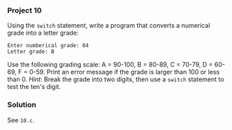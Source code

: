 ### Project 10

Using the `switch` statement, write a program that converts a numerical grade
into a letter grade:

```
Enter numberical grade: 84
Letter grade: B
```

Use the following grading scale: A = 90-100, B = 80-89, C = 70-79, D = 60-69,
F = 0-59. Print an error message if the grade is larger than 100 or less than 0.
_Hint_: Break the grade into two digits, then use a `switch` statement to test
the ten's digit.

### Solution

See `10.c`.
